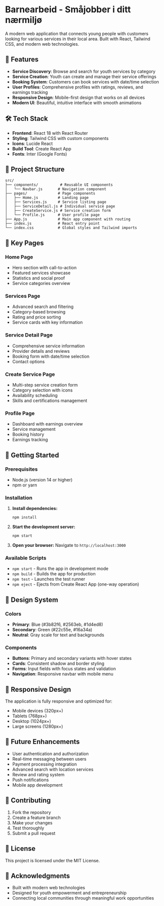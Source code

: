 # Barnearbeid - Småjobber i ditt nærmiljø

A modern web application that connects young people with customers looking for various services in their local area. Built with React, Tailwind CSS, and modern web technologies.

## 🚀 Features

- **Service Discovery**: Browse and search for youth services by category
- **Service Creation**: Youth can create and manage their service offerings
- **Booking System**: Customers can book services with date/time selection
- **User Profiles**: Comprehensive profiles with ratings, reviews, and earnings tracking
- **Responsive Design**: Mobile-first design that works on all devices
- **Modern UI**: Beautiful, intuitive interface with smooth animations

## 🛠️ Tech Stack

- **Frontend**: React 18 with React Router
- **Styling**: Tailwind CSS with custom components
- **Icons**: Lucide React
- **Build Tool**: Create React App
- **Fonts**: Inter (Google Fonts)

## 📁 Project Structure

```
src/
├── components/          # Reusable UI components
│   └── Navbar.js       # Navigation component
├── pages/              # Page components
│   ├── Home.js         # Landing page
│   ├── Services.js     # Service listing page
│   ├── ServiceDetail.js # Individual service page
│   ├── CreateService.js # Service creation form
│   └── Profile.js      # User profile page
├── App.js              # Main app component with routing
├── index.js            # React entry point
└── index.css           # Global styles and Tailwind imports
```

## 🎯 Key Pages

### Home Page
- Hero section with call-to-action
- Featured services showcase
- Statistics and social proof
- Service categories overview

### Services Page
- Advanced search and filtering
- Category-based browsing
- Rating and price sorting
- Service cards with key information

### Service Detail Page
- Comprehensive service information
- Provider details and reviews
- Booking form with date/time selection
- Contact options

### Create Service Page
- Multi-step service creation form
- Category selection with icons
- Availability scheduling
- Skills and certifications management

### Profile Page
- Dashboard with earnings overview
- Service management
- Booking history
- Earnings tracking

## 🚀 Getting Started

### Prerequisites
- Node.js (version 14 or higher)
- npm or yarn

### Installation

1. **Install dependencies:**
   ```bash
   npm install
   ```

2. **Start the development server:**
   ```bash
   npm start
   ```

3. **Open your browser:**
   Navigate to `http://localhost:3000`

### Available Scripts

- `npm start` - Runs the app in development mode
- `npm build` - Builds the app for production
- `npm test` - Launches the test runner
- `npm eject` - Ejects from Create React App (one-way operation)

## 🎨 Design System

### Colors
- **Primary**: Blue (#3b82f6, #2563eb, #1d4ed8)
- **Secondary**: Green (#22c55e, #16a34a)
- **Neutral**: Gray scale for text and backgrounds

### Components
- **Buttons**: Primary and secondary variants with hover states
- **Cards**: Consistent shadow and border styling
- **Forms**: Input fields with focus states and validation
- **Navigation**: Responsive navbar with mobile menu

## 📱 Responsive Design

The application is fully responsive and optimized for:
- Mobile devices (320px+)
- Tablets (768px+)
- Desktop (1024px+)
- Large screens (1280px+)

## 🔮 Future Enhancements

- User authentication and authorization
- Real-time messaging between users
- Payment processing integration
- Advanced search with location services
- Review and rating system
- Push notifications
- Mobile app development

## 🤝 Contributing

1. Fork the repository
2. Create a feature branch
3. Make your changes
4. Test thoroughly
5. Submit a pull request

## 📄 License

This project is licensed under the MIT License.

## 🙏 Acknowledgments

- Built with modern web technologies
- Designed for youth empowerment and entrepreneurship
- Connecting local communities through meaningful work opportunities